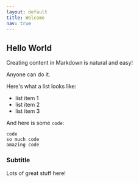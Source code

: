 ```yaml
---
layout: default
title: Welcome
nav: true
---
```


## Hello World

Creating content in Markdown is natural and easy!

Anyone can do it.

Here's what a list looks like:

+ list item 1
+ list item 2
+ list item 3

And here is some `code`:

```
code
so much code
amazing code
```

### Subtitle

Lots of great stuff here!
